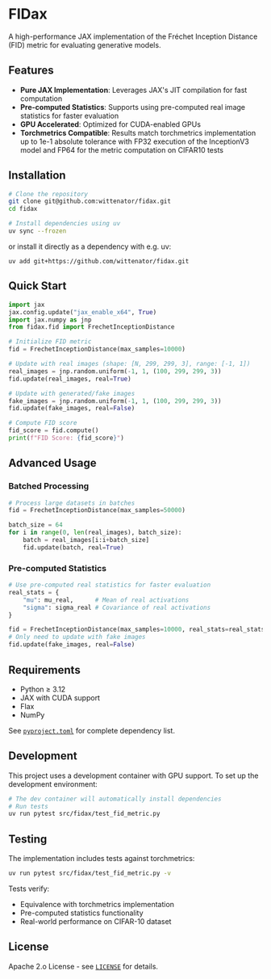 # FIDax

A high-performance JAX implementation of the Fréchet Inception Distance (FID) metric for evaluating generative models.

## Features

- **Pure JAX Implementation**: Leverages JAX's JIT compilation for fast computation
- **Pre-computed Statistics**: Supports using pre-computed real image statistics for faster evaluation
- **GPU Accelerated**: Optimized for CUDA-enabled GPUs
- **Torchmetrics Compatible**: Results match torchmetrics implementation up to 1e-1 absolute tolerance with FP32 execution of the InceptionV3 model and FP64 for the metric computation on CIFAR10 tests

## Installation

```bash
# Clone the repository
git clone git@github.com:wittenator/fidax.git
cd fidax

# Install dependencies using uv
uv sync --frozen
```

or install it directly as a dependency with e.g. uv:
```
uv add git+https://github.com/wittenator/fidax.git
```

## Quick Start

```python
import jax 
jax.config.update("jax_enable_x64", True)
import jax.numpy as jnp
from fidax.fid import FrechetInceptionDistance

# Initialize FID metric
fid = FrechetInceptionDistance(max_samples=10000)

# Update with real images (shape: [N, 299, 299, 3], range: [-1, 1])
real_images = jnp.random.uniform(-1, 1, (100, 299, 299, 3))
fid.update(real_images, real=True)

# Update with generated/fake images
fake_images = jnp.random.uniform(-1, 1, (100, 299, 299, 3))
fid.update(fake_images, real=False)

# Compute FID score
fid_score = fid.compute()
print(f"FID Score: {fid_score}")
```

## Advanced Usage

### Batched Processing

```python
# Process large datasets in batches
fid = FrechetInceptionDistance(max_samples=50000)

batch_size = 64
for i in range(0, len(real_images), batch_size):
    batch = real_images[i:i+batch_size]
    fid.update(batch, real=True)
```

### Pre-computed Statistics

```python
# Use pre-computed real statistics for faster evaluation
real_stats = {
    "mu": mu_real,      # Mean of real activations
    "sigma": sigma_real # Covariance of real activations
}

fid = FrechetInceptionDistance(max_samples=10000, real_stats=real_stats)
# Only need to update with fake images
fid.update(fake_images, real=False)
```

## Requirements

- Python ≥ 3.12
- JAX with CUDA support
- Flax
- NumPy

See [`pyproject.toml`](pyproject.toml) for complete dependency list.

## Development

This project uses a development container with GPU support. To set up the development environment:

```bash
# The dev container will automatically install dependencies
# Run tests
uv run pytest src/fidax/test_fid_metric.py
```

## Testing

The implementation includes tests against torchmetrics:

```bash
uv run pytest src/fidax/test_fid_metric.py -v
```

Tests verify:
- Equivalence with torchmetrics implementation
- Pre-computed statistics functionality
- Real-world performance on CIFAR-10 dataset

## License

Apache 2.o License - see [`LICENSE`](LICENSE) for details.